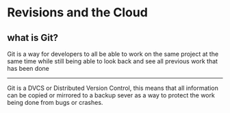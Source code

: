 # Revisions and the Cloud

## what is Git?

Git is a way for developers to all be able to work on the same 
project at the same time while still being able to look back and 
see all previous work that has been done
***
Git is a DVCS or Distributed Version Control, this means that all 
information can be copied or mirrored to a backup sever as a way to
protect the work being done from bugs or crashes.
